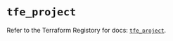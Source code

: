 # `tfe_project`

Refer to the Terraform Registory for docs: [`tfe_project`](https://registry.terraform.io/providers/hashicorp/tfe/0.50.0/docs/resources/project).
